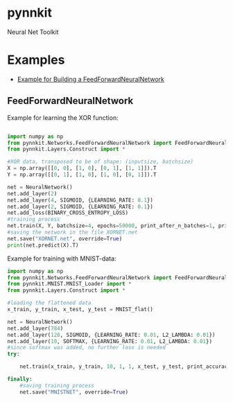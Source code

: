 # pynnkit
Neural Net Toolkit

# Examples

- [Example for Building a FeedForwardNeuralNetwork](#FeedForwardNeuralNetwork)

## __FeedForwardNeuralNetwork__

Example for learning the XOR function:

```python

import numpy as np
from pynnkit.Networks.FeedForwardNeuralNetwork import FeedForwardNeuralNetwork as NeuralNetwork
from pynnkit.Layers.Construct import *

#XOR data, transposed to be of shape: (inputsize, batchsize)
X = np.array([[0, 0], [1, 0], [0, 1], [1, 1]]).T
Y = np.array([[0, 1], [1, 0], [1, 0], [0, 1]]).T

net = NeuralNetwork()
net.add_layer(2)
net.add_layer(4, SIGMOID, {LEARNING_RATE: 0.1})
net.add_layer(2, SIGMOID, {LEARNING_RATE: 0.1})
net.add_loss(BINARY_CROSS_ENTROPY_LOSS)
#training process
net.train(X, Y, batchsize=4, epochs=50000, print_after_n_batches=1, print_accuracy=True)
#saving the network in the file XORNET.net
net.save("XORNET.net", override=True)
print(net.predict(X).T)
```

Example for training with MNIST-data:

```python
import numpy as np
from pynnkit.Networks.FeedForwardNeuralNetwork import FeedForwardNeuralNetwork as NeuralNetwork
from pynnkit.MNIST.MNIST_Loader import *
from pynnkit.Layers.Construct import *

#loading the flattened data
x_train, y_train, x_test, y_test = MNIST_flat()

net = NeuralNetwork()
net.add_layer(784)
net.add_layer(128, SIGMOID, {LEARNING_RATE: 0.01, L2_LAMBDA: 0.01})
net.add_layer(10, SOFTMAX, {LEARNING_RATE: 0.01, L2_LAMBDA: 0.01})
#since softmax was added, no further loss is needed
try:

	net.train(x_train, y_train, 10, 1, 1, x_test, y_test, print_accuracy=True)

finally:
	#saving training process
	net.save("MNISTNET", override=True)
```